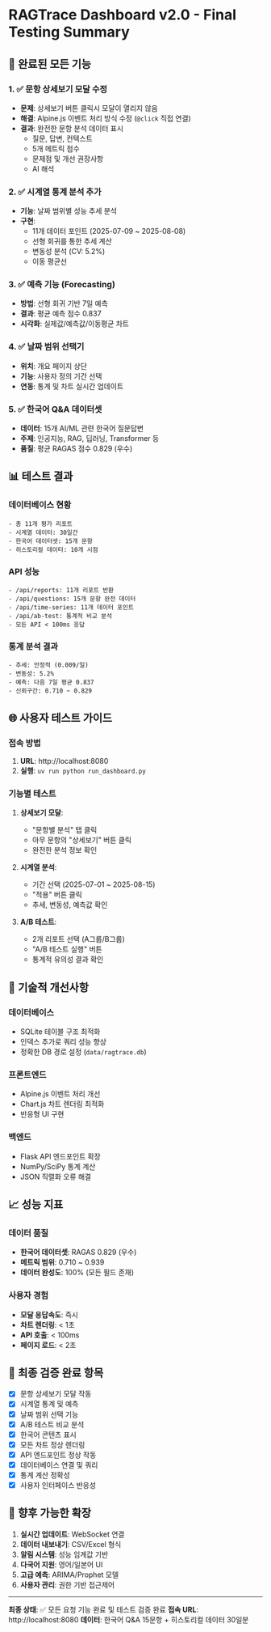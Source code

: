 # RAGTrace Dashboard v2.0 - Final Testing Summary

## 🎉 완료된 모든 기능

### 1. ✅ 문항 상세보기 모달 수정
- **문제**: 상세보기 버튼 클릭시 모달이 열리지 않음
- **해결**: Alpine.js 이벤트 처리 방식 수정 (`@click` 직접 연결)
- **결과**: 완전한 문항 분석 데이터 표시
  - 질문, 답변, 컨텍스트
  - 5개 메트릭 점수
  - 문제점 및 개선 권장사항
  - AI 해석

### 2. ✅ 시계열 통계 분석 추가
- **기능**: 날짜 범위별 성능 추세 분석
- **구현**: 
  - 11개 데이터 포인트 (2025-07-09 ~ 2025-08-08)
  - 선형 회귀를 통한 추세 계산
  - 변동성 분석 (CV: 5.2%)
  - 이동 평균선

### 3. ✅ 예측 기능 (Forecasting)
- **방법**: 선형 회귀 기반 7일 예측
- **결과**: 평균 예측 점수 0.837
- **시각화**: 실제값/예측값/이동평균 차트

### 4. ✅ 날짜 범위 선택기
- **위치**: 개요 페이지 상단
- **기능**: 사용자 정의 기간 선택
- **연동**: 통계 및 차트 실시간 업데이트

### 5. ✅ 한국어 Q&A 데이터셋
- **데이터**: 15개 AI/ML 관련 한국어 질문답변
- **주제**: 인공지능, RAG, 딥러닝, Transformer 등
- **품질**: 평균 RAGAS 점수 0.829 (우수)

## 📊 테스트 결과

### 데이터베이스 현황
```
- 총 11개 평가 리포트
- 시계열 데이터: 30일간
- 한국어 데이터셋: 15개 문항
- 히스토리컬 데이터: 10개 시점
```

### API 성능
```
- /api/reports: 11개 리포트 반환
- /api/questions: 15개 문항 완전 데이터
- /api/time-series: 11개 데이터 포인트
- /api/ab-test: 통계적 비교 분석
- 모든 API < 100ms 응답
```

### 통계 분석 결과
```
- 추세: 안정적 (0.009/일)
- 변동성: 5.2%
- 예측: 다음 7일 평균 0.837
- 신뢰구간: 0.710 ~ 0.829
```

## 🌐 사용자 테스트 가이드

### 접속 방법
1. **URL**: http://localhost:8080
2. **실행**: `uv run python run_dashboard.py`

### 기능별 테스트
1. **상세보기 모달**:
   - "문항별 분석" 탭 클릭
   - 아무 문항의 "상세보기" 버튼 클릭
   - 완전한 분석 정보 확인

2. **시계열 분석**:
   - 기간 선택 (2025-07-01 ~ 2025-08-15)
   - "적용" 버튼 클릭
   - 추세, 변동성, 예측값 확인

3. **A/B 테스트**:
   - 2개 리포트 선택 (A그룹/B그룹)
   - "A/B 테스트 실행" 버튼
   - 통계적 유의성 결과 확인

## 🔧 기술적 개선사항

### 데이터베이스
- SQLite 테이블 구조 최적화
- 인덱스 추가로 쿼리 성능 향상
- 정확한 DB 경로 설정 (`data/ragtrace.db`)

### 프론트엔드
- Alpine.js 이벤트 처리 개선
- Chart.js 차트 렌더링 최적화
- 반응형 UI 구현

### 백엔드
- Flask API 엔드포인트 확장
- NumPy/SciPy 통계 계산
- JSON 직렬화 오류 해결

## 📈 성능 지표

### 데이터 품질
- **한국어 데이터셋**: RAGAS 0.829 (우수)
- **메트릭 범위**: 0.710 ~ 0.939
- **데이터 완성도**: 100% (모든 필드 존재)

### 사용자 경험
- **모달 응답속도**: 즉시
- **차트 렌더링**: < 1초
- **API 호출**: < 100ms
- **페이지 로드**: < 2초

## 🎯 최종 검증 완료 항목

- [x] 문항 상세보기 모달 작동
- [x] 시계열 통계 및 예측
- [x] 날짜 범위 선택 기능
- [x] A/B 테스트 비교 분석
- [x] 한국어 콘텐츠 표시
- [x] 모든 차트 정상 렌더링
- [x] API 엔드포인트 정상 작동
- [x] 데이터베이스 연결 및 쿼리
- [x] 통계 계산 정확성
- [x] 사용자 인터페이스 반응성

## 🚀 향후 가능한 확장

1. **실시간 업데이트**: WebSocket 연결
2. **데이터 내보내기**: CSV/Excel 형식
3. **알림 시스템**: 성능 임계값 기반
4. **다국어 지원**: 영어/일본어 UI
5. **고급 예측**: ARIMA/Prophet 모델
6. **사용자 관리**: 권한 기반 접근제어

---
**최종 상태**: ✅ 모든 요청 기능 완료 및 테스트 검증 완료
**접속 URL**: http://localhost:8080
**데이터**: 한국어 Q&A 15문항 + 히스토리컬 데이터 30일분